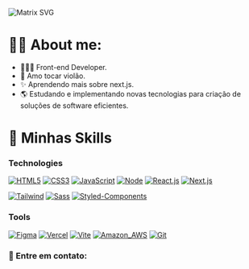 ![Matrix SVG](https://raw.githubusercontent.com/rodrigograca31/rodrigograca31/master/matrix.svg)

# 🙋‍♂️ About me:
- 👨🏻‍💻 Front-end Developer.
- 🎸 Amo tocar violão.
- ✨ Aprendendo mais sobre next.js.
- 🌎 Estudando e implementando novas tecnologias para criação de soluções de software eficientes.

# 🎯 Minhas Skills

<h3><strong>Technologies</strong></h3>

 [![HTML5](https://skillicons.dev/icons?i=html)](https://developer.mozilla.org/pt-BR/docs/Web/HTML)
 [![CSS3](https://skillicons.dev/icons?i=css)](https://developer.mozilla.org/pt-BR/docs/Web/CSS)
 [![JavaScript](https://skillicons.dev/icons?i=js)](https://developer.mozilla.org/pt-BR/docs/Web/JavaScript)
 [![Node](https://skillicons.dev/icons?i=nodejs)](https://nodejs.org/en)
 [![React.js](https://skillicons.dev/icons?i=react)](https://reactjs.org/)
 [![Next.js](https://skillicons.dev/icons?i=nextjs)](https://nextjs.org/)

 [![Tailwind](https://skillicons.dev/icons?i=tailwind)](https://tailwindcss.com/)
 [![Sass](https://skillicons.dev/icons?i=sass)](https://sass-lang.com/install)
 [![Styled-Components](https://skillicons.dev/icons?i=styledcomponents)](https://sass-lang.com/install)

<h3><strong>Tools</strong></h3>

[![Figma](https://skillicons.dev/icons?i=figma)](https://www.figma.com/ui-design-tool/)
[![Vercel](https://skillicons.dev/icons?i=vercel)](https://vercel.com/dashboard)
[![Vite](https://skillicons.dev/icons?i=vite)](https://vitejs.dev/)
[![Amazon_AWS](https://skillicons.dev/icons?i=aws)](https://aws.amazon.com/pt/)
[![Git](https://skillicons.dev/icons?i=git)](https://git-scm.com/)

<h3><strong>📨 Entre em contato:</strong></h3>
<a href="https://www.linkedin.com/in/devbraga/" target="_blank"> <img src="https://img.shields.io/badge/LinkedIn-0077B5?style=for-the-badge&logo=linkedin&logoColor=white" alt=""></a>





